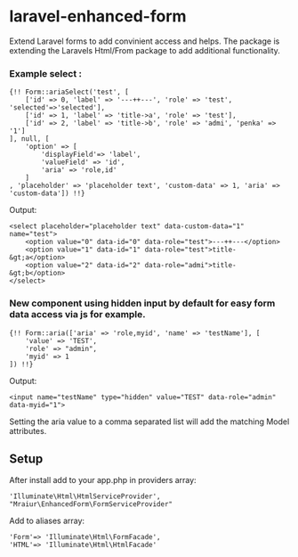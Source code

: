 # laravel-enhanced-form
Extend Laravel forms to add convinient access and helps.
The package is extending the Laravels Html/From package to add additional functionality.


### Example select :

```
{!! Form::ariaSelect('test', [
    ['id' => 0, 'label' => '---++---', 'role' => 'test', 'selected'=>'selected'],
    ['id' => 1, 'label' => 'title->a', 'role' => 'test'],
    ['id' => 2, 'label' => 'title->b', 'role' => 'admi', 'penka' => '1']
], null, [
    'option' => [
        'displayField'=> 'label',
        'valueField' => 'id',
        'aria' => 'role,id'
    ]
, 'placeholder' => 'placeholder text', 'custom-data' => 1, 'aria' => 'custom-data']) !!}
```


Output:

```
<select placeholder="placeholder text" data-custom-data="1" name="test">
    <option value="0" data-id="0" data-role="test">---++---</option>
    <option value="1" data-id="1" data-role="test">title-&gt;a</option>
    <option value="2" data-id="2" data-role="admi">title-&gt;b</option>
</select>
```

### New component using hidden input by default for easy form data access via js for example.

```
{!! Form::aria(['aria' => 'role,myid', 'name' => 'testName'], [
    'value' => 'TEST',
    'role' => "admin",
    'myid' => 1
]) !!}
```

Output:

```
<input name="testName" type="hidden" value="TEST" data-role="admin" data-myid="1">

```

Setting the aria value to a comma separated list will add the matching Model attributes.

##  Setup
After install add to your app.php in providers array:

```
'Illuminate\Html\HtmlServiceProvider',
"Mraiur\EnhancedForm\FormServiceProvider"
```

Add to aliases array:

```
'Form'=> 'Illuminate\Html\FormFacade', 
'HTML'=> 'Illuminate\Html\HtmlFacade'
```
